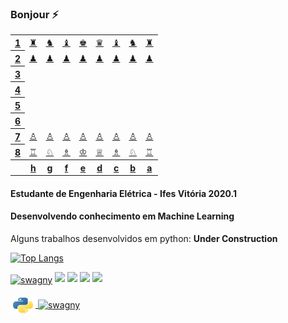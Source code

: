### Bonjour  ⚡
<a href = "https://lichess.org/@/OverDragon" target="_blank">




<body>
    <table class="chess-board">
        <tbody>
            <tr>
                <th>1</th>
                <td class="light">♜</td>
                <td class="dark">♞</td>
                <td class="light">♝</td>
                <td class="dark">♚</td>
                <td class="light">♛</td>
                <td class="dark">♝</td>
                <td class="light">♞</td>
                <td class="dark">♜</td>
            </tr>
            <tr>
                <th>2</th>
                <td class="dark">♟</td>
                <td class="light">♟</td>
                <td class="dark">♟</td>
                <td class="light">♟</td>
                <td class="dark">♟</td>
                <td class="light">♟</td>
                <td class="dark">♟</td>
                <td class="light">♟</td>
            </tr>
            <tr>
                <th>3</th>
                <td class="light"></td>
                <td class="dark"></td>
                <td class="light"></td>
                <td class="dark"></td>
                <td class="light"></td>
                <td class="dark"></td>
                <td class="light"></td>
                <td class="dark"></td>
            </tr>
            <tr>
                <th>4</th>
                <td class="dark"></td>
                <td class="light"></td>
                <td class="dark"></td>
                <td class="light"></td>
                <td class="dark"></td>
                <td class="light"></td>
                <td class="dark"></td>
                <td class="light"></td>
            </tr>
            <tr>
                <th>5</th>
                <td class="light"></td>
                <td class="dark"></td>
                <td class="light"></td>
                <td class="dark"></td>
                <td class="light"></td>
                <td class="dark"></td>
                <td class="light"></td>
                <td class="dark"></td>
            </tr>
            <tr>
                <th>6</th>
                <td class="dark"></td>
                <td class="light"></td>
                <td class="dark"></td>
                <td class="light"></td>
                <td class="dark"></td>
                <td class="light"></td>
                <td class="dark"></td>
                <td class="light"></td>
            </tr>
            <tr>
                <th>7</th>
                <td class="light">♙</td>
                <td class="dark">♙</td>
                <td class="light">♙</td>
                <td class="dark">♙</td>
                <td class="light">♙</td>
                <td class="dark">♙</td>
                <td class="light">♙</td>
                <td class="dark">♙</td>
            </tr>
            <tr>
                <th>8</th>
                <td class="dark">♖</td>
                <td class="light">♘</td>
                <td class="dark">♗</td>
                <td class="light">♔</td>
                <td class="dark">♕</td>
                <td class="light">♗</td>
                <td class="dark">♘</td>
                <td class="light">♖</td>
            </tr>
            <tr>
                <th></th>
                <th>h</th>
                <th>g</th>
                <th>f</th>
                <th>e</th>
                <th>d</th>
                <th>c</th>
                <th>b</th>
                <th>a</th>
            </tr>
        </tbody>
    </table>
</body>

<a/>

#### Estudante de Engenharia Elétrica - Ifes Vitória  2020.1

#### Desenvolvendo conhecimento em Machine Learning

Alguns trabalhos desenvolvidos em python:
****Under Construction****

[![Top Langs](https://github-readme-stats.vercel.app/api/top-langs/?username=braiansmarzaro&layout=compact)](https://github.com/braiansmarzaro/github-readme-stats)

<div>
  <a href = "https://lichess.org/@/OverDragon" target="_blank"><img align="center" alt="swagny" height="50" width="100" src="https://lichess1.org/assets/_FWyGRF/logo/lichess-tile-wide.png" alt="logo" class="sc-csTbgd eNEvTA"></a>
  <a href="https://instagram.com/deivid.chess" target="_blank"><img src="https://img.shields.io/badge/-Instagram-%23E4405F?style=for-the-badge&logo=instagram&logoColor=white" target="_blank"></a>
 	<a href="https://www.twitch.tv/deividchess" target="_blank"><img src="https://img.shields.io/badge/Twitch-9146FF?style=for-the-badge&logo=twitch&logoColor=white" target="_blank"></a>
  <a href = "mailto:deividbraian5@gmail.com"><img src="https://img.shields.io/badge/-Gmail-%23333?style=for-the-badge&logo=gmail&logoColor=white" target="_blank"></a>
  <a href="https://www.linkedin.com/in/deividsmarzaro" target="_blank"><img src="https://img.shields.io/badge/-LinkedIn-%230077B5?style=for-the-badge&logo=linkedin&logoColor=white" target="_blank"></a> 
 
  
 
</div>

<div style="display: inline_block"><br>
 <a href = "https://www.codewars.com/users/BraianSmarzaro" target="_blank"><img align="center" alt="Braian-Python" height="30" width="40" src="https://raw.githubusercontent.com/devicons/devicon/master/icons/python/python-original.svg">
 <img align="center" alt="swagny" height="30" width="120" src="http://ForTheBadge.com/images/badges/built-with-swag.svg">
</div>
<!--
https://lichess1.org/assets/logo/lichess-pad12.svg

![Snake animation](https://github.com/braiansmarzaro/braiansmarzaro/blob/output/github-contribution-grid-snake.svg)

[![Readme Card](https://github-readme-stats.vercel.app/api/pin/?username=braiansmarzaro&repo=github-readme-stats)](https://github.com/braiansmarzaro/github-readme-stats)

[![Braian's GitHub stats](https://github-readme-stats.vercel.app/api?username=braiansmarzaro)](https://github.com/braiansmarzaro/github-readme-stats)

Here are some ideas to get you started:

- 🔭 I’m currently working on ...
- 🌱 I’m currently learning ...
- 👯 I’m looking to collaborate on ...
- 🤔 I’m looking for help with ...
- 💬 Ask me about ...
- 📫 How to reach me: ...
- 😄 Pronouns: ...
- ⚡ Fun fact: ...
-->
